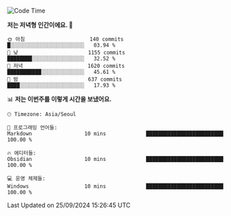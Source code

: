   <!--START_SECTION:waka-->
![Code Time](http://img.shields.io/badge/Code%20Time-433%20hrs%2012%20mins-blue)

**저는 저녁형 인간이에요. 🦉** 

```text
🌞 아침                     140 commits         █░░░░░░░░░░░░░░░░░░░░░░░░   03.94 % 
🌆 낮　                     1155 commits        ████████░░░░░░░░░░░░░░░░░   32.52 % 
🌃 저녁                     1620 commits        ███████████░░░░░░░░░░░░░░   45.61 % 
🌙 밤　                     637 commits         ████░░░░░░░░░░░░░░░░░░░░░   17.93 % 
```


📊 **저는 이번주를 이렇게 시간을 보냈어요.** 

```text
🕑︎ Timezone: Asia/Seoul

💬 프로그래밍 언어들: 
Markdown                 10 mins             █████████████████████████   100.00 % 

🔥 에디터들: 
Obsidian                 10 mins             █████████████████████████   100.00 % 

💻 운영 체제들: 
Windows                  10 mins             █████████████████████████   100.00 % 
```


 Last Updated on 25/09/2024 15:26:45 UTC
<!--END_SECTION:waka-->
